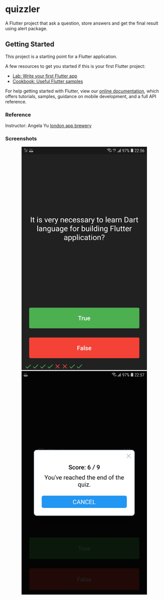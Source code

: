 # quizzler

A Flutter project that ask a question, store answers and get the final result using alert package.

## Getting Started

This project is a starting point for a Flutter application.

A few resources to get you started if this is your first Flutter project:

- [Lab: Write your first Flutter app](https://flutter.dev/docs/get-started/codelab)
- [Cookbook: Useful Flutter samples](https://flutter.dev/docs/cookbook)

For help getting started with Flutter, view our
[online documentation](https://flutter.dev/docs), which offers tutorials,
samples, guidance on mobile development, and a full API reference.

### Reference
Instructor: Angela Yu
[london app brewery](https://github.com/londonappbrewery)

### Screenshots
<div align="center">
    <img src="/screenshots/screenshot1.jpeg" width="400px" /> 
    <img src="/screenshots/screenshot2.jpeg" width="400px" /> 
</div>

